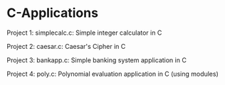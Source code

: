 # C-Applications
Project 1:
simplecalc.c: Simple integer calculator in C

  Project 2:
caesar.c: Caesar's Cipher in C  
  
Project 3:
bankapp.c: Simple banking system application in C  
  
Project 4:
poly.c: Polynomial evaluation application in C (using modules)

